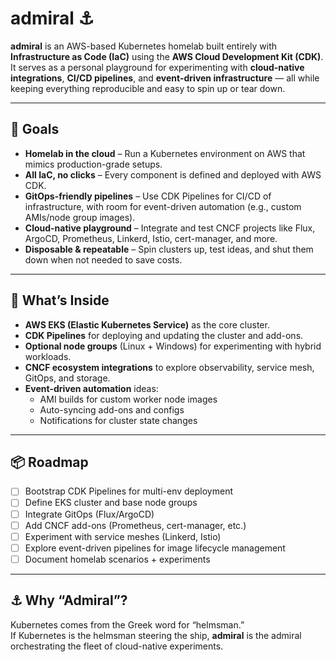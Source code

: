 # admiral ⚓️  

**admiral** is an AWS-based Kubernetes homelab built entirely with **Infrastructure as Code (IaC)** using the **AWS Cloud Development Kit (CDK)**.  
It serves as a personal playground for experimenting with **cloud-native integrations**, **CI/CD pipelines**, and **event-driven infrastructure** — all while keeping everything reproducible and easy to spin up or tear down.  

---

## 🚀 Goals  

- **Homelab in the cloud** – Run a Kubernetes environment on AWS that mimics production-grade setups.  
- **All IaC, no clicks** – Every component is defined and deployed with AWS CDK.  
- **GitOps-friendly pipelines** – Use CDK Pipelines for CI/CD of infrastructure, with room for event-driven automation (e.g., custom AMIs/node group images).  
- **Cloud-native playground** – Integrate and test CNCF projects like Flux, ArgoCD, Prometheus, Linkerd, Istio, cert-manager, and more.  
- **Disposable & repeatable** – Spin clusters up, test ideas, and shut them down when not needed to save costs.  

---

## 🧰 What’s Inside  

- **AWS EKS (Elastic Kubernetes Service)** as the core cluster.  
- **CDK Pipelines** for deploying and updating the cluster and add-ons.  
- **Optional node groups** (Linux + Windows) for experimenting with hybrid workloads.  
- **CNCF ecosystem integrations** to explore observability, service mesh, GitOps, and storage.  
- **Event-driven automation** ideas:  
  - AMI builds for custom worker node images  
  - Auto-syncing add-ons and configs  
  - Notifications for cluster state changes  

---

## 📦 Roadmap  

- [ ] Bootstrap CDK Pipelines for multi-env deployment  
- [ ] Define EKS cluster and base node groups  
- [ ] Integrate GitOps (Flux/ArgoCD)  
- [ ] Add CNCF add-ons (Prometheus, cert-manager, etc.)  
- [ ] Experiment with service meshes (Linkerd, Istio)  
- [ ] Explore event-driven pipelines for image lifecycle management  
- [ ] Document homelab scenarios + experiments  

---

## ⚓ Why “Admiral”?  

Kubernetes comes from the Greek word for “helmsman.”  
If Kubernetes is the helmsman steering the ship, **admiral** is the admiral orchestrating the fleet of cloud-native experiments.  
